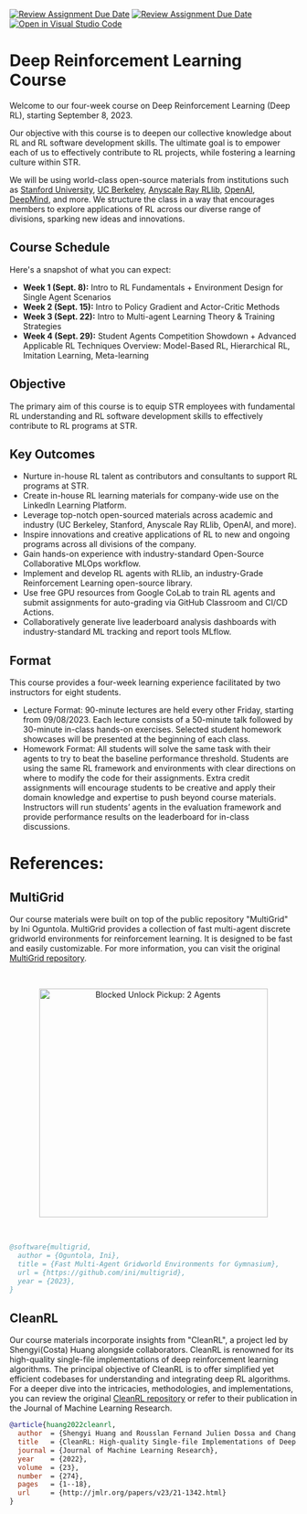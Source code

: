 [![Review Assignment Due Date](https://classroom.github.com/assets/deadline-readme-button-24ddc0f5d75046c5622901739e7c5dd533143b0c8e959d652212380cedb1ea36.svg)](https://classroom.github.com/a/oexUimnn)
[![Review Assignment Due Date](https://classroom.github.com/assets/deadline-readme-button-24ddc0f5d75046c5622901739e7c5dd533143b0c8e959d652212380cedb1ea36.svg)](https://classroom.github.com/a/flIqv1Tb)
[![Open in Visual Studio Code](https://classroom.github.com/assets/open-in-vscode-718a45dd9cf7e7f842a935f5ebbe5719a5e09af4491e668f4dbf3b35d5cca122.svg)](https://classroom.github.com/online_ide?assignment_repo_id=11895470&assignment_repo_type=AssignmentRepo)
# Deep Reinforcement Learning Course 

Welcome to our four-week course on Deep Reinforcement Learning (Deep RL), starting September 8, 2023.

Our objective with this course is to deepen our collective knowledge about RL and RL software development skills. The ultimate goal is to empower each of us to effectively contribute to RL projects, while fostering a learning culture within STR.


We will be using world-class open-source materials from institutions such as [Stanford University](https://cs224r.stanford.edu/), [UC Berkeley](https://rail.eecs.berkeley.edu/deeprlcourse/), [Anyscale Ray RLlib](https://github.com/anyscale/ray-summit-2022-training/blob/main/ray-rllib/ex_00_rllib_notebooks_table_of_contents.ipynb), [OpenAI](https://spinningup.openai.com/en/latest/index.html), [DeepMind](https://www.deepmind.com/learning-resources/reinforcement-learning-lecture-series-2021), and more. We structure the class in a way that encourages members to explore applications of RL across our diverse range of divisions, sparking new ideas and innovations.

## Course Schedule 

Here's a snapshot of what you can expect:

- **Week 1 (Sept. 8):** Intro to RL Fundamentals + Environment Design for Single Agent Scenarios
- **Week 2 (Sept. 15):** Intro to Policy Gradient and Actor-Critic Methods
- **Week 3 (Sept. 22):** Intro to Multi-agent Learning Theory & Training Strategies
- **Week 4 (Sept. 29):** Student Agents Competition Showdown + Advanced Applicable RL Techniques Overview: Model-Based RL, Hierarchical RL, Imitation Learning, Meta-learning

## Objective

The primary aim of this course is to equip STR employees with fundamental RL understanding and RL software development skills to effectively contribute to RL programs at STR.

## Key Outcomes

- Nurture in-house RL talent as contributors and consultants to support RL programs at STR.
- Create in-house RL learning materials for company-wide use on the LinkedIn Learning Platform.
- Leverage top-notch open-sourced materials across academic and industry (UC Berkeley, Stanford, Anyscale Ray RLlib, OpenAI, and more).
- Inspire innovations and creative applications of RL to new and ongoing programs across all divisions of the company.
- Gain hands-on experience with industry-standard Open-Source Collaborative MLOps workflow.
- Implement and develop RL agents with RLlib, an industry-Grade Reinforcement Learning open-source library.
- Use free GPU resources from Google CoLab to train RL agents and submit assignments for auto-grading via GitHub Classroom and CI/CD Actions.
- Collaboratively generate live leaderboard analysis dashboards with industry-standard ML tracking and report tools MLflow.

## Format

This course provides a four-week learning experience facilitated by two instructors for eight students.

- Lecture Format: 90-minute lectures are held every other Friday, starting from 09/08/2023. Each lecture consists of a 50-minute talk followed by 30-minute in-class hands-on exercises. Selected student homework showcases will be presented at the beginning of each class.
- Homework Format: All students will solve the same task with their agents to try to beat the baseline performance threshold. Students are using the same RL framework and environments with clear directions on where to modify the code for their assignments. Extra credit assignments will encourage students to be creative and apply their domain knowledge and expertise to push beyond course materials. Instructors will run students’ agents in the evaluation framework and provide performance results on the leaderboard for in-class discussions.


# References:
## MultiGrid

Our course materials were built on top of the public repository "MultiGrid" by Ini Oguntola. MultiGrid provides a collection of fast multi-agent discrete gridworld environments for reinforcement learning. It is designed to be fast and easily customizable. For more information, you can visit the original [MultiGrid repository](https://github.com/ini/multigrid).



<br/>
<p align="center">
  <img src="https://i.imgur.com/usbavAh.gif" width=400 alt="Blocked Unlock Pickup: 2 Agents">
</p>
<br/>


```bibtex
@software{multigrid,
  author = {Oguntola, Ini},
  title = {Fast Multi-Agent Gridworld Environments for Gymnasium},
  url = {https://github.com/ini/multigrid},
  year = {2023},
}
```


## CleanRL
Our course materials incorporate insights from "CleanRL", a project led by Shengyi(Costa) Huang alongside collaborators. CleanRL is renowned for its high-quality single-file implementations of deep reinforcement learning algorithms. The principal objective of CleanRL is to offer simplified yet efficient codebases for understanding and integrating deep RL algorithms. For a deeper dive into the intricacies, methodologies, and implementations, you can review the original [CleanRL repository](https://github.com/vwxyzjn/cleanrl) or refer to their publication in the Journal of Machine Learning Research.

```bibtex
@article{huang2022cleanrl,
  author  = {Shengyi Huang and Rousslan Fernand Julien Dossa and Chang Ye and Jeff Braga and Dipam Chakraborty and Kinal Mehta and João G.M. Araújo},
  title   = {CleanRL: High-quality Single-file Implementations of Deep Reinforcement Learning Algorithms},
  journal = {Journal of Machine Learning Research},
  year    = {2022},
  volume  = {23},
  number  = {274},
  pages   = {1--18},
  url     = {http://jmlr.org/papers/v23/21-1342.html}
}

```